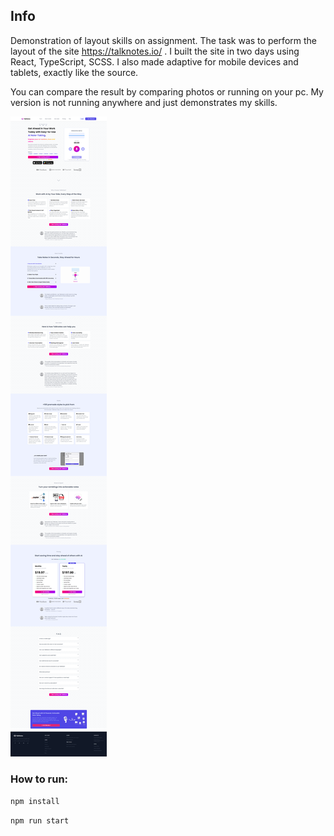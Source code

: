 
## Info

Demonstration of layout skills on assignment. The task was to perform the layout of the site https://talknotes.io/ . I built the site in two days using React, TypeScript, SCSS. I also made adaptive for mobile devices and tablets, exactly like the source.

You can compare the result by comparing photos or running on your pc. My version is not running anywhere and just demonstrates my skills.

![screencapture.png](public%2Fimages%2Fscreencapture.png)

### How to run:

`npm install`

`npm run start`



